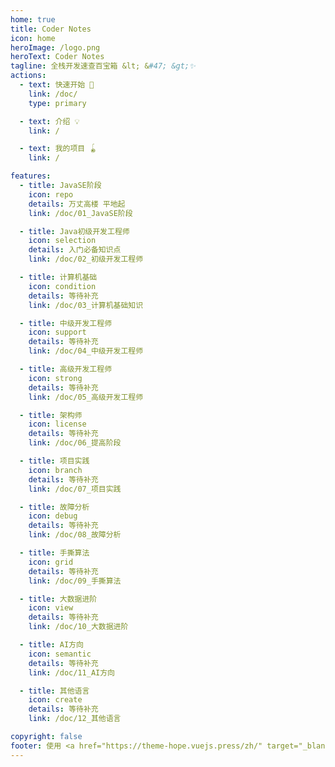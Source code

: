 ```yaml
---
home: true
title: Coder Notes
icon: home
heroImage: /logo.png
heroText: Coder Notes
tagline: 全栈开发速查百宝箱 &lt; &#47; &gt;✨
actions:
  - text: 快速开始 🧭
    link: /doc/
    type: primary

  - text: 介绍 💡
    link: /

  - text: 我的项目 🪀
    link: /

features:
  - title: JavaSE阶段
    icon: repo
    details: 万丈高楼 平地起
    link: /doc/01_JavaSE阶段

  - title: Java初级开发工程师
    icon: selection
    details: 入门必备知识点
    link: /doc/02_初级开发工程师

  - title: 计算机基础
    icon: condition
    details: 等待补充
    link: /doc/03_计算机基础知识

  - title: 中级开发工程师
    icon: support
    details: 等待补充
    link: /doc/04_中级开发工程师

  - title: 高级开发工程师
    icon: strong
    details: 等待补充
    link: /doc/05_高级开发工程师

  - title: 架构师
    icon: license
    details: 等待补充
    link: /doc/06_提高阶段

  - title: 项目实践
    icon: branch
    details: 等待补充
    link: /doc/07_项目实践

  - title: 故障分析
    icon: debug
    details: 等待补充
    link: /doc/08_故障分析

  - title: 手撕算法
    icon: grid
    details: 等待补充
    link: /doc/09_手撕算法

  - title: 大数据进阶
    icon: view
    details: 等待补充
    link: /doc/10_大数据进阶

  - title: AI方向
    icon: semantic
    details: 等待补充
    link: /doc/11_AI方向

  - title: 其他语言
    icon: create
    details: 等待补充
    link: /doc/12_其他语言

copyright: false
footer: 使用 <a href="https://theme-hope.vuejs.press/zh/" target="_blank">VuePress Theme Hope</a> 主题 | MIT 协议, 版权所有 © 2023-present 十七
---
```

